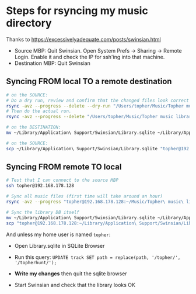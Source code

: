 # Steps for rsyncing my music directory

Thanks to https://excessivelyadequate.com/posts/swinsian.html

- Source MBP: Quit Swinsian. Open System Prefs -> Sharing -> Remote Login. Enable it and check the IP for ssh'ing into that machine.
- Destination MBP: Quit Swinsian

## Syncing FROM local TO a remote destination

```sh
# on the SOURCE:
# Do a dry run, review and confirm that the changed files look correct
rsync -avz --progress --delete --dry-run "/Users/topher/Music/Topher music library" topher@192.168.178.128:~/Music/
# Then do the actual run.
rsync -avz --progress --delete "/Users/topher/Music/Topher music library" topher@192.168.178.128:~/Music/

# on the DESTINATION:
mv ~/Library/Application\ Support/Swinsian/Library.sqlite ~/Library/Application\ Support/Swinsian/Library-OLD.sqlite

# on the SOURCE:
scp ~/Library/Application\ Support/Swinsian/Library.sqlite "topher@192.168.178.128:~/Library/Application Support/Swinsian"
```

## Syncing FROM remote TO local

```sh
# Test that I can connect to the source MBP
ssh topher@192.168.178.128

# Sync all music files (first time will take around an hour)
rsync -avz --progress "topher@192.168.178.128:~/Music/Topher\ music\ library" ~/Music/

# Sync the library DB itself
mv ~/Library/Application\ Support/Swinsian/Library.sqlite ~/Library/Application\ Support/Swinsian/Library-OLD.sqlite
scp "topher@192.168.178.128:~/Library/Application\ Support/Swinsian/Library.sqlite" ~/Library/Application\ Support/Swinsian
```

And unless my home user is named `topher`:

- Open Library.sqlite in SQLite Browser
- Run this query: `UPDATE track SET path = replace(path, '/topher/', '/topherhunt/');`
- **Write my changes** then quit the sqlite browser

- Start Swinsian and check that the library looks OK
